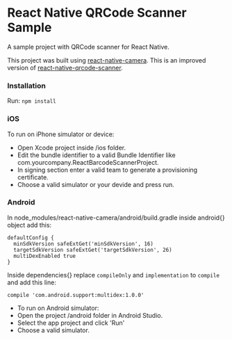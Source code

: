 # React Native QRCode Scanner Sample
A sample project with QRCode scanner for React Native.

This project was built using [react-native-camera](https://github.com/lwansbrough/react-native-camera). This is an improved version of [react-native-qrcode-scanner](https://github.com/moaazsidat/react-native-qrcode-scanner).

### Installation

Run: `npm install`

### iOS

To run on iPhone simulator or device:
- Open Xcode project inside /ios folder. 
- Edit the bundle identifier to a valid Bundle Identifier like com.yourcompany.ReactBarcodeScannerProject.
- In signing section enter a valid team to generate a provisioning certificate. 
- Choose a valid simulator or your devide and press run.

### Android

In node_modules/react-native-camera/android/build.gradle inside android{} object add this:

```
defaultConfig {
  minSdkVersion safeExtGet('minSdkVersion', 16)
  targetSdkVersion safeExtGet('targetSdkVersion', 26)
  multiDexEnabled true
}
```

Inside dependencies{} replace `compileOnly` and `implementation` to `compile` and add this line:

```
compile 'com.android.support:multidex:1.0.0'
```

- To run on Android simulator:
- Open the project /android folder in Android Studio.
- Select the app project and click 'Run'
- Choose a valid simulator.
